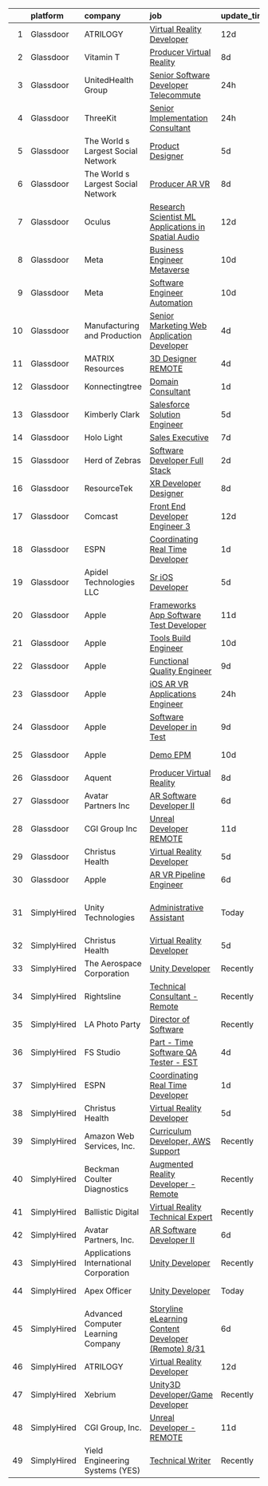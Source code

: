 

|    | platform    | company                                | job                                                                                                                                                                                                                                                                                                                                                                                                                                                                                                                                                                                                                                                                                                                                                                                                                                                                                                                                                                                                                                                                                                                                                                                                                                                                                                                                                                                                                                                                                                                                                                 | update_time   | location                       |
|---:|:------------|:---------------------------------------|:--------------------------------------------------------------------------------------------------------------------------------------------------------------------------------------------------------------------------------------------------------------------------------------------------------------------------------------------------------------------------------------------------------------------------------------------------------------------------------------------------------------------------------------------------------------------------------------------------------------------------------------------------------------------------------------------------------------------------------------------------------------------------------------------------------------------------------------------------------------------------------------------------------------------------------------------------------------------------------------------------------------------------------------------------------------------------------------------------------------------------------------------------------------------------------------------------------------------------------------------------------------------------------------------------------------------------------------------------------------------------------------------------------------------------------------------------------------------------------------------------------------------------------------------------------------------|:--------------|:-------------------------------|
|  1 | Glassdoor   | ATRILOGY                               | [Virtual Reality Developer](https://www.glassdoor.com/partner/jobListing.htm?pos=103&ao=1110586&s=58&guid=0000018316d6b43f911dca56b6a5e34a&src=GD_JOB_AD&t=SR&vt=w&ea=1&cs=1_8beef9d9&cb=1662535513707&jobListingId=1008094627490&cpc=FD1C1DA32C38CFA7&jrtk=3-0-1gcbddd8kkbl9802-1gcbddd94i7n3800-a7119f71d1a27b94--6NYlbfkN0Coaqwr41TC2LgejnR7Utnytr6GYvK_E0y3WIq7ZdLRae9o-QpJIESlqP3qGLJFeU5vsQmF3Ic_fgJDnP4XcHx4g8cWXgz6e5nwaShTzrgFIhL0GmOP9pMWfKSfFitskYydLkgBCbJaHGGi3Z_RboW1wlAyQfJC3J2dhCh4-GMwJD8BMjFUhvm-9a4WNv7nVF0iQe1cEUyqcupYqLvmpjTTo9afn12n-ehqY0_b5i8Jr3TRlVvplZRtG0xnS99OM1kJPQ_QjT3ndXQ3KSgUm24zj5IrT6tLfkq1MipIES27EPymfzpY4HxtBjrJ48lKfPK--Q4Jq41tsTv1jaR0tzIrRXnso7G5xbyXXW2K94jam8zky6IuSCoSyim5Ym409mFTo3Bjt9s65laeuphJTFxFlOuT-zH9xs6kYUMJtGdjN-k1urHqSv_60e5iUgmy-UEfJXBvRzIHwcIBVePLNBvnnV4xyibAi8swjUERmxBB5OgbdKbwd1dxclAbm0QbncNBS9z0-rqpEQ%3D%3D)                                                                                                                                                                                                                                                                                                                                                                                                                                                                                                                                                                                                                                                                                    | 12d           | Remote                         |
|  2 | Glassdoor   | Vitamin T                              | [Producer   Virtual Reality](https://www.glassdoor.com/partner/jobListing.htm?pos=124&ao=1110586&s=58&guid=0000018316d6b43f911dca56b6a5e34a&src=GD_JOB_AD&t=SR&vt=w&cs=1_2acbfbc9&cb=1662535513709&jobListingId=1008101206534&cpc=0C139D4CAD5A6DB2&jrtk=3-0-1gcbddd8kkbl9802-1gcbddd94i7n3800-226bc3a4e640f870--6NYlbfkN0DMrcEu7yrtATojKJA7cEzGQ3FdRGWLh0CZQInL4ECGI6k5tN82kdM0cJmh4vC7GgjiWSHZBRwAxTcEN6KJ61nJKvqQ1Y-3Va_LROxbU4awhpbI8YTQDa5snB2Lu88DanOteUFUUaxMQ3itT08U3gxGD8BK5tkPxsCbvsC-jAz7Y4_zwsTl3zdhQj7L7KUsVff5oDhLW2WkgYKzqIZKckTcDtZRv2ZOLdrG5R7aKtX8uC37Alho3YJoOCICbLUqGULA7KedVdsvKp99DXaM15SdBT5kfVONH1TRBl4OtFYlcxvz8ilAiPM-UdLoXG_wXkAiylLV_7U3MCdtg5emilTB9JZ0AT9X9IaL22_8nl0arWYrXgNub2MpPS2sEYYVhoy3cEDpmAqBKqT71To5b_xbsLuVF1LRX1Cu-ClMO3iL7ClxXCki0btxmUxB4NR5VA21LHib4acX40gr-nxlNFnhgixwarUf-u_s3GRI_ViI-w%3D%3D)                                                                                                                                                                                                                                                                                                                                                                                                                                                                                                                                                                                                                                                                                                                        | 8d            | Los Angeles, CA                |
|  3 | Glassdoor   | UnitedHealth Group                     | [Senior Software Developer   Telecommute](https://www.glassdoor.com/partner/jobListing.htm?pos=115&ao=1110586&s=58&guid=0000018316d6b43f911dca56b6a5e34a&src=GD_JOB_AD&t=SR&vt=w&cs=1_4b263fcc&cb=1662535513708&jobListingId=1008120892876&cpc=D2F1DE17EE1F43B9&jrtk=3-0-1gcbddd8kkbl9802-1gcbddd94i7n3800-403d517678ce470a--6NYlbfkN0C8O9VKdOj_1Zh75e9_CvYhSsWVxS1Pvi5WUWhsf4w7FIc3O6B0uG3ldAQAeoX1goruklQ8JcaozL9CjFsjvZ-ct0uuBZEESLKmjpnfdExyRVPF5-BPn470dVYHiyjnXEICY9mDiikJGPHFL45pjsJiBP0EX91CkxpK1ZT7QU2Eml6vyWq7C60-Cn_yI1XZN2Ts9BTvAqM2kKL6zoeJC7dAtQSmQ_LTn2sipVOIkNiIIoMZ2nDZijwIpC1OB80VsTFsyGKa_PRzrfUNmY5fH8HdgQBNLu4Xu7K7nwnriNebT6uW4fhrJGUHvC9aKGhWXo91jS_RX1BMjj-KVKy0vKuc3wqwWQAkRDIK7vApyJI3VMuyUfmiNc_aAAForhJMhJ2Tl10WoHHHv1NaXc_9sTR5xZ1CtC5BZaryW9YfZCMFdKR0ARw8p1BAYm1LaXX1178%3D)                                                                                                                                                                                                                                                                                                                                                                                                                                                                                                                                                                                                                                                                                                                                                         | 24h           | Plymouth, MN                   |
|  4 | Glassdoor   | ThreeKit                               | [Senior Implementation Consultant](https://www.glassdoor.com/partner/jobListing.htm?pos=105&ao=1110586&s=58&guid=0000018316d6b43f911dca56b6a5e34a&src=GD_JOB_AD&t=SR&vt=w&ea=1&cs=1_f6656f55&cb=1662535513707&jobListingId=1008120575280&cpc=608BEFD8E68346F1&jrtk=3-0-1gcbddd8kkbl9802-1gcbddd94i7n3800-7e87d3729d3b05ab--6NYlbfkN0AaAFd0dHz9XjfB1tHXlsdYhewDbwkv9elPMNRfbAmeD6fs5YV84AbtAppN6fiJBnmaGo6Etha_fLkWdAnre9H5_eu_GALSKuLH-6cKQw5ot-KWJJ_A664IoMOnRc3u5YTRWICygFZqXr5KiiUhsWke02gl1qmSUvBrFmqS45zFYAzVeDXnbc7fvsDW6OB0nMdAg0efkXkO4Sm36GONEk5ify1MEohEXVhUYFyefzG02fOx1SNum9Lp4m63E2zDtX2X59eCNQuNo76oz1RZrWIkpna6xBeVtxLdCJQxL2qRU8SYcrTqa5zyE2dfYt0qBuR_yzkh1nFnkRCcTdYKNepe4d5rTr_gzVxAFpBnXWjkUWiDPeAmcdl2ZdG4RrxZn5kYtmtuuR05v6fpZUbnopdsBe0E50EK4uVCHUD7vnxHgMm7CXxoaklJ6EhVY0U0wo896rERpLLepT4OsjDBLQVn0ZDp_R-D5YmG_mIXCM5WfEDejoEZjK1bf8KTtlmNl6YkUFMLPTiO2Q%3D%3D)                                                                                                                                                                                                                                                                                                                                                                                                                                                                                                                                                                                                                                                                             | 24h           | Remote                         |
|  5 | Glassdoor   | The World s Largest Social Network     | [Product Designer](https://www.glassdoor.com/partner/jobListing.htm?pos=123&ao=1110586&s=58&guid=0000018316d6b43f911dca56b6a5e34a&src=GD_JOB_AD&t=SR&vt=w&ea=1&cs=1_0b7fe383&cb=1662535513709&jobListingId=1008112599838&cpc=6FC5BA77C9A4CD78&jrtk=3-0-1gcbddd8kkbl9802-1gcbddd94i7n3800-866f765fdc376961--6NYlbfkN0DSgjPPcnEdvoK3uuxfISLALE6pB1FR7YSHOr_tSg5_QGIhoz_2VqUepdcKLBLI_zTbR1UYnUQgET1EVD4VcnATZh7iiw79tlatpcYA933esau7SsscafFcM4q5IosZijuqB5EFSIq8M9BZqMW2zDxe7r81TAEx_LqGB60ececm9CHJpbgPhxs3JMmA_lgc0D0OBHgQCyNIOvonCW6nuFmNOlCckwZvmPycbd97LEsHhwCJWPXBCRIHXI4MVYfPF7RF8SyAdnmJzkfZMwEs6vUN_11m746kSLMRFE1QfL_5Labo15jKQzqkhCYrKdN4VygYn5oGvmIYaLVYvvlV_mn2WjgjHI2Qxuysc5p8P0o715Aw18Ibumrf1RFUHbkLCdtdU460zWESJUbSDK0-mb211ctkD-TOkN4wGoLnHcWeSNYVcnn7v_wSQX7WKulaJr8XFDP-QGJBFJX_9DCIlpBL7zLfQDRufZG-mEEmsGO9O6GKyfrbEq6gQVSeXPdHAP-qRUkzdENVrR-Tl7BMiU95ACsQWzJDABzUbkQVjn7h5hErgBvcRV-08cbXF9Z3bsfNSJxeCD6lKef1YxjSunMV)                                                                                                                                                                                                                                                                                                                                                                                                                                                                                                                                                                                                                         | 5d            | New York, NY                   |
|  6 | Glassdoor   | The World s Largest Social Network     | [Producer  AR VR ](https://www.glassdoor.com/partner/jobListing.htm?pos=129&ao=1110586&s=58&guid=0000018316d6b43f911dca56b6a5e34a&src=GD_JOB_AD&t=SR&vt=w&ea=1&cs=1_b54915f7&cb=1662535513710&jobListingId=1008101226191&cpc=451933188B21919D&jrtk=3-0-1gcbddd8kkbl9802-1gcbddd94i7n3800-2061b352e049fa60--6NYlbfkN0DSgjPPcnEdvoK3uuxfISLALE6pB1FR7YSHOr_tSg5_QGIhoz_2VqUepdcKLBLI_zS438nBqHt2IVlpEGGOTdbviDWq0ufibl61Hho54JQYd7Ytz99vimrykqntre1xRz6gpptpf5SAyb96IJF6Vdj5Xu24FrqZ7OqaQZ0ru_AEqjywUIQ-pVHZogHzZe5xnuj1b3NhKuNhIRE_VwQv5HnoQWFxnXKn6CL1nK1BSnZ3lRwMK4lGqfad48HC9BascQYulainyDRgN4jzd4qUbT-9MlMiUMPkMRkH-tu8PmjOZ_m-lI6lxK522feYnxeA6IFgQZtR-GJx2ENKPMneZ7D9lgAIkqrp2tt7v3lLqudfhb4OIscN3ar8Et5utcszzk_ETS8NRnDEp_sqiplgAEpMhlSxHm1R1WxytazrTvnD5xPVe8tdDf8Pip8ty_PNH-AzpuzENbnB0gNF5BXwsiGCyorUaBHtsx14u-aptIge58KRwuj8YQ4_mWiTlyk0VE75_KerVU3XIEz9DxNzXchpWws8dBVaG_neqwz_yluW1s0JfQFQBJQdCelIjV-Fpe9SEjdn_ZBwG8yVtzlnVibC)                                                                                                                                                                                                                                                                                                                                                                                                                                                                                                                                                                                                                         | 8d            | Houston, TX                    |
|  7 | Glassdoor   | Oculus                                 | [Research Scientist   ML Applications in Spatial Audio](https://www.glassdoor.com/partner/jobListing.htm?pos=107&ao=1110586&s=58&guid=0000018316d6b43f911dca56b6a5e34a&src=GD_JOB_AD&t=SR&vt=w&cs=1_daab16d3&cb=1662535513707&jobListingId=1008095385390&cpc=FD1C1DA32C38CFA7&jrtk=3-0-1gcbddd8kkbl9802-1gcbddd94i7n3800-807bd17f98ec013a--6NYlbfkN0DYl4UJW4r1Vl7FEn6T9F-rD9lpC-0oMJVSiWjK_MGUd8e8cHXcpv6KPyjLHZEfqkUAZZDs191ixLsl8mxvp9ReaPPtnLgOaj3t24l2tsI5by1-2F4EheKjmV-YK0u5LIWz-wgTVv7mQ1sFWX-wURjws0CvHvt48sLw7AwNPiaKcPxhn3vv8ORmjJInwhfd9XUnQXJ4tV_I9JeyRG0qnYjFu1mdpHdwDgQRssqABY8WncCzJV33hXSj647lL7QXngCiCf2W1PURLchLep72dAbAc1moAx0kEuG1EIET5Ut_HM7bxly3akIe508ZMBXM_5IZJN9WRzb8m6Z7NR9rT6kmh6QVbojlkgMBlUD4Aj4R_Itygnn_M0z3mkFtW973yUPBB-qETt9TFRtfO22iZqscMBWBNEqUWLhWlWfddZY5mo4zSL7cK1o7egRcsC0Ynb7oIZTNmuOf_AJ3T_eZwkbODr_fpq7Iqsfueel0S69KlPTyy8gmSXHZLTL3UnoPZN2upNtZffF_xUj959gAwtF3Qlv0s0JkEi_2xy77tvPTW8rqQMzvUNUVaidluO45sasEu3K-zkA_mczaiIFLUQQAhzohC6jO8YbwNzSKhFvPNsk1nvpuupy-oUYziBBkd5aHnrIvrIoIB24tolEQZLMX9MDIQzrooOSKy_bHUb8oyo7ydGLrXwe9q8tArlbZUyAHQ4kReMZalXxb3G2h2k74Aeniztycd26B3QRpfqq8vhw3OAlYMwaQtkSgGidMXjfFHyC_SDn_EALxIqKKA1-diQS1uVjMFQTOqZwODaLIqFKHXI0VLh2C7eeKfFfDfNIs1QC17omGu1bCzM4jKEtUkwfMQ4YWafn6lIL1JgBcAOUrYEsr-k3TK17Kenqn58cnjx8YpoTtxiueq7wFnte1F_nhS2atXJ0h1Kp73tO3HcHzHpLPUu1fXeAlj_69BOXJQaKrmBDxHMB_rHhJfQz07YZc9SUzx-2D85Z8iKc1nw8HBgzxnrRmXZ5MNpVK-BuiEU6szcbujurW7lGOXLaTFLI2JMTgr12mFCG50xk-z4xZbepyzqEfQzbedojCj9w%3D)                                                                           | 12d           | Remote                         |
|  8 | Glassdoor   | Meta                                   | [Business Engineer  Metaverse](https://www.glassdoor.com/partner/jobListing.htm?pos=116&ao=1110586&s=58&guid=0000018316d6b43f911dca56b6a5e34a&src=GD_JOB_AD&t=SR&vt=w&cs=1_219e8d88&cb=1662535513708&jobListingId=1008098380571&cpc=3DB599BF2F4828F0&jrtk=3-0-1gcbddd8kkbl9802-1gcbddd94i7n3800-0635de18d9c448ed--6NYlbfkN0DYl4UJW4r1Vl7FEn6T9F-rD9lpC-0oMJVSiWjK_MGUd8e8cHXcpv6KPyjLHZEfqkWOcX9hFWx8hEbaOc3XyexjlONGPjfZooHHHEJn-ISzO_aYXRPEXlnHk39JZs6Jlc848BCxRAojlqTPYhYWkh510Q2AoLfSyfJ1HxWZh9U7QyHgnDAHWRfGG2E3mWuuCqO_eS1HmEaL9ayJc_QcMhF9b-vF8GWsZbg_KcpMZMp5emRokiNh9U3X8N1dEitre87JQxXXg2AWcWXdLhVpW2LRrVgR6Klc1sptNqSUGPX1-93T-27eZf4fOHWcRV4PV5pWaoHfaCuQfREHYcvdbNoDGxhyIdY4I90GO6nfVovyrBx8XlIcPue5lIC5F6Gqzpylbn8wyZ9ZZsZWejezdGYCzb8RLx9X8ZQxoWaL8EKXDsl3EfwwqFBU6uH9VozOQrJg_cumtTxHZAtBqZaYlenblvpPgq6fqWFSc-iPEbOppf0iwyWowyYPaKGgl4FSx_4QLCfjKRoY3NpllK2f6VpgTNQ6UPJXZMYu8rcOntTyBFDuQevgq3tb24Zg_Iwy9qW80kN-BNNnsqz9a8LGlYjFBTb2sLBvIaHN5FKh_mFIrAOIIvhUq92EzCkgpYNfzj1mlGcNhjmiQb0V5lC2lQYJKuTUDUwS-rbvravK0qYgved2p-E_vEkRjhFxHUGGicmIFRdzSL3pX74lYt6xNuvJ-VcpNGcnOzH5vEHKkZIo0UVBDFnGL3n_qPBeknT8-v1UX0RXZ53PNq1FZ0YVLQtBPLfIOJc79VrZBj2g7s4wWpSh6xo6hJnv74_x_OsFBvE-69yuaef_yJMerrg7viJBOGS5QYB_qJFwuM-iJZT0Q_rMmuKCiHVMIm3jMq6wguPJRydqb0Ml7zVOOLfva2_ym2G_mLCoPxXWhI7s0UlekfcxaH4_0I41pbO5cremJFm6riLjxBRR_OB5sz_kRRCVYFQ37Q_HSzGh_DFntVahp71FeyPRenHbDXpPj_9dc939K_4eoTFUGmUbZkSxPF3TBJDwIlxLsd6zIFs3Rg2Zm80H3R1GrRRPstj_2tCr1TY%3D)                                                                                                    | 10d           | Austin, TX                     |
|  9 | Glassdoor   | Meta                                   | [Software Engineer   Automation](https://www.glassdoor.com/partner/jobListing.htm?pos=120&ao=1110586&s=58&guid=0000018316d6b43f911dca56b6a5e34a&src=GD_JOB_AD&t=SR&vt=w&cs=1_67eaa9e2&cb=1662535513709&jobListingId=1008098380970&cpc=FD1C1DA32C38CFA7&jrtk=3-0-1gcbddd8kkbl9802-1gcbddd94i7n3800-acba0f03febc72ba--6NYlbfkN0DYl4UJW4r1Vl7FEn6T9F-rD9lpC-0oMJVSiWjK_MGUd8e8cHXcpv6KPyjLHZEfqkWOcX9hFWx8hD7DmPU_Lsv0xnf6bGo9V3-HOFNRsWkOWPYG1va7czYZICfPtVDtsT_sshcX7XjDJfnQL7ZzdXwilM2IxoeUhW3iAyZ-mdGtYuNQK5igYvvDZu8brgOBbHH6ctPMFn958Gz1_TADwTp-QO5Nlo8uBrA1VM1flFSN4kWXxuTIE2X3DwiEuZRnYLSyC06WCNSR0AvsQ8nhZTJhgSWETjbNkG7NKN1mWH9CWYvVPhHVMROtFAVmfPT5TQ906GbRXrTb37Vj4qv2gvpy_koBJ_3RWypYkKzE7sk7vZE1-tNzRq_HbMrbz1LzFwY3DrMk8cwJ3mAzB7DrgfTZe6Jgl2kCfsU60By5_1EQnpVhsGMJkT9Zas5FbIo8LcRwn3iJ4kBcD5EEe8ADTw0mLeqKOeh0KHy0wNKSh3tqRq3y6ursauqEKRpn_DE1kAdxVlw-4wX4mKcpeOtVb79xw5CF8Uu6Nfs70boIU6w9DWJfXOpcawHkkSX7eNvWXeJoZMhw6iVI2ik_SfIjOe_db5qWdhy8ccYXaiGWimGv0hy8d41R9ZkvX5IjM0ZzwzQ_zv9-kmLRmD09bYn4_LGlMPvyJk-7s_0_BkqCH-G-wexmU4qhWNexJyC85nvjwdIextTwF3pU-n35aUnjxZpwnRuJcYe8D5J0TCxgXq-lSg2b2cB-m8syVyEMaMs2twYAd5XoIxkhnPiizNdgMTzFB1X-47WfTcFSYaKWLy8J0X3t_Z1tMmJK9wA7N2ZeD_aiXl59iqHi-Z7s4ZaBHGadq9HsnTAlyhuRHG205KQrschNMmkTVdbNpzircLtRhpbSPaGs3M3t9ExY2cISzy-X8_4M4e-ruf_i2mFtPWLSIRst5z2avVPlO0mdieDJYvXcR3Cewk-L9D7REyB97zrosM-N6C2hx3t4mI6BtAll_SlLSs29MSVbNBKZvMb1qcmLpJr4CqgO6vrALDeygwxdFviuF-6ilF4%3D)                                                                                                                                  | 10d           | Los Angeles, CA                |
| 10 | Glassdoor   | Manufacturing and Production           | [Senior Marketing Web Application Developer](https://www.glassdoor.com/partner/jobListing.htm?pos=111&ao=1110586&s=58&guid=0000018316d6b43f911dca56b6a5e34a&src=GD_JOB_AD&t=SR&vt=w&ea=1&cs=1_e72f1671&cb=1662535513708&jobListingId=1008114121205&cpc=2187E14FC6F1B769&jrtk=3-0-1gcbddd8kkbl9802-1gcbddd94i7n3800-2c45b50f94eb907b--6NYlbfkN0C_4KFwGUINBEH9rnHib4m2ff3vPZ59xxTCDWO3f9-ir6-6B6T1oJoDhQrkLbT1xWA8xalybe9blUQ3L31Ks4qZ9ufpm0E5HGED2R2aeswjBtmFniNot0OXpA4v7qdzytMKHvFv3XC9UhpR4-MXC13ma01NNv1RTzo_UrKNhixkPJPCv_K8w13RKYWv9kysvQSUyCEQKGEgzIR4kITLS9QRkaYZk35QbgWq22jw3SHnptk2h2oM5hRixRyRkVlWvpRLcexh1kpyNcI_eghDIVuOhCy_bjn8ZS-M5v_Q9_SErsCFsrbbn021LD0oh1EFFe6GftW20mo5yjgNq8tcauY5dYTHF2UHzo0aT_Bz2NXSpN3RXt4BUdSPmziD6beSmwwbdGLgFycRUEg9OBRHLkTkcwv2iVl5ttgKTa40LcSEfrHukwJdHx0sgjHrxLgZCd1hBkmpbMyNkA_sRMKgtaDg_I38Vmnb3uQUdPJMst3Ibg8BMqwpi0tOUWL2vzcTF6AyU5kXP2f24Q%3D%3D)                                                                                                                                                                                                                                                                                                                                                                                                                                                                                                                                                                                                                                                                   | 4d            | Birmingham, AL                 |
| 11 | Glassdoor   | MATRIX Resources                       | [3D Designer   REMOTE](https://www.glassdoor.com/partner/jobListing.htm?pos=122&ao=1110586&s=58&guid=0000018316d6b43f911dca56b6a5e34a&src=GD_JOB_AD&t=SR&vt=w&ea=1&cs=1_6f9ea156&cb=1662535513709&jobListingId=1008114156820&cpc=2CAED5C921A5F994&jrtk=3-0-1gcbddd8kkbl9802-1gcbddd94i7n3800-2c0053098b37e20a--6NYlbfkN0De5ppvndiyxA0pMSLQzOe_j9Mra0KF_8EhxTxOKXtZIfhM20E97mGJJkld1Jz77JEq1fQtsCFRdNFQWRLdAciFTVI7ZiclqYIGanYXlNuvyZcjcqfnGKTs95sQY8dkYsocJNeNYlZrZE23g5KMbPnHX-Ow_UcY1LwLtkqu2jWjyI6baNMiSJMpTaqNeAI1wPYw1lX-9uZEti_-HI5DcHyna0M58NX-JGN1kI3NfCSAvQB0XzpeZe2MlTN8TLKfoy4qSwidwd3r9srZG0jaI3yZuuOs42QFJAhT-CJc3UCuh8M9OcnzZD7Ji2FYDWOrC6KNA_U-dQ0W45QzrcMp7PEfZ1I-HYZAi6Z8U76C-yadHeVsHGaQFZwhpYGXmw6U73TSFZL2tfr8heQn61dqOlbzaxHIiYNCUDxSd79ZVnJZPg-LaBNo-BSaMHhg1RvUetGTIJ-w3I_vVO-bPGqWkdkOn2gXoCJlVC0CvXoXRi2hjN4Kf494KXeVxL3mmYXRo0ZmUx5BUWwuWUWdLzvGlEYeLRLVd1fwPcD4vcCY0kumaA%3D%3D)                                                                                                                                                                                                                                                                                                                                                                                                                                                                                                                                                                                                                                                         | 4d            | Dallas, TX                     |
| 12 | Glassdoor   | Konnectingtree                         | [Domain Consultant](https://www.glassdoor.com/partner/jobListing.htm?pos=130&ao=1136043&s=58&guid=0000018316d6b43f911dca56b6a5e34a&src=GD_JOB_AD&t=SR&vt=w&ea=1&cs=1_9bf1f40a&cb=1662535513709&jobListingId=1008118609334&jrtk=3-0-1gcbddd8kkbl9802-1gcbddd94i7n3800-ad88c5ca4c0523bd-)                                                                                                                                                                                                                                                                                                                                                                                                                                                                                                                                                                                                                                                                                                                                                                                                                                                                                                                                                                                                                                                                                                                                                                                                                                                                             | 1d            | Remote                         |
| 13 | Glassdoor   | Kimberly Clark                         | [Salesforce Solution Engineer](https://www.glassdoor.com/partner/jobListing.htm?pos=126&ao=1110586&s=58&guid=0000018316d6b43f911dca56b6a5e34a&src=GD_JOB_AD&t=SR&vt=w&cs=1_b7da0b7f&cb=1662535513709&jobListingId=1008112466280&cpc=F41FEAB56D215062&jrtk=3-0-1gcbddd8kkbl9802-1gcbddd94i7n3800-8424f9ac8ed8c42f--6NYlbfkN0Dig86G4ktrN90rJm4FEtHzKKttloEdrrFpX9HG6zKuQMw8TKMslLlcjrUNjEIzfmosDj9SL0z2kE9GPpKiGIbkzRGUMlQfudRZUcdM71LqWodIaMuehe3pJrZEJNK7Lm8rEI4-i_JrdXAbdsgOD6n_J7GgBpzlJIqyy6-W6PCPMstvhwluj-NC-wt1BcBv4j2Z0_YsDynkmE4zBFe0nALCegvEkQG7fQWehbR6gv_DzDwobblTJicNGsYgoMLCjB2W7fqLHBiCzft4sLlVStZaWRRSvRCY-UTMYq5Tx2cjqC1VjaJb58zhlk1qcASdEJGPDYQvmed1rTRvP6mziDem7aeIVqrU0mZksI3Xc2ucf8DuEKCiy9VVnEfaDVaOE9IyoUwrV4lVJ6gwJXoV6aqlsTAGfOK4Mzt-OArK4O2Pt-xMD8gB4ppGJEF2O9roujvMe3eKEfqmlOVEIkoOfBrx4epanGE5k7vfW44lmzQSJEfM0cZHwJguBHCJ0g4TW3OceuGRDTYFXCpDAj7DP1ktLXfikogR8e88OfavQ32ibz4MFuZ9vhBSJLLCoEKnWnfeDspq1-ZRopS4ITm4F-7orPDH_WiEDj_uk8Y5xLFrfwCkL_Yj3-GcFR3tJXJL4RDtBzCgKqcYVbxy9CQwUIOX4qOe3E0fyZ1jFChhgMS2MsMkgHHyDQES4q0PokVFVKZSISfnqcAOlLKRloychE1GSieqQVfhTAS_hsms6SWSpiq2o0BX3VsARfw-JnrnNRl6le3qSHOV3aVVbp84PV58J9LUqllm4vYK_I7uFrnYAq3i-53vjxMLegW1WNh-tj52pPbCkz96600VAZKerdAxynEAEc7pn9Hmn91jMEGDe6I_MKT-oMTF5CdE7B7f5SXcghEqjurq_R1VUKXXzP08QMN14uAIjiOtNyXcB-hrjvC8b6A4gxxc-dVfSxUQsG8LEGIiBPNEpMbn0CzWY1r5zztA-uiGfDFROGZr16YQ7XFbzQ4eeQGSUeLintP2FhTOy87WfbmOhYPf2FMTORoQSa5T3gaRu3iZMC7nZOv-Z3QaQQ_7IlzWS4jmXJKr2L3k_RZJMAoMesjhmUo4yoWyPf6MQr5Yo_J3E-d3zop29wlndEZePTc9)                                                  | 5d            | Atlanta, GA                    |
| 14 | Glassdoor   | Holo Light                             | [Sales Executive](https://www.glassdoor.com/partner/jobListing.htm?pos=112&ao=1110586&s=58&guid=0000018316d6b43f911dca56b6a5e34a&src=GD_JOB_AD&t=SR&vt=w&cs=1_63df6758&cb=1662535513708&jobListingId=1008104700100&cpc=FD0C804CFA90C8E1&jrtk=3-0-1gcbddd8kkbl9802-1gcbddd94i7n3800-b6acfad95132c69c--6NYlbfkN0CAgqrcDNs-vVGp8JIV_q0bc2Yod5XjJle7wU68BQvsWLR1zxyTKsq7EwMfiXA59eB7ezMFgxMBpPGWa2vuvKsjR1N5u_t8DBv1NQ50pboNWemnyvvsUwFIh2KR0wK1VCoGkB-PpiusLA08xUUQ8BBtlJNLFfMtfEaDZVn2dvA6skxBiRb_eHyeCXOBeoIZ-hw5jczNrGYN7lO90Iz3PdwY1PDpvxeKgdae0kaI36H4qn1vCHWb7syNxrf_6ahaTc33s0qAYU3LGPXSyQUoIsgNYA-jkoHsso7LGugFG6pv9lZWCIdluSSh_WQG4wxc9YqdBgbo1OLx957j9loxmmKkN5hEAMUQ_VuAB2k0YwOkrICa-zgZKDj-MSvCCe2hYSPLZ_yw_MSSkHirEhYEG971Fydqb-rakDArv9y0wKhyCYLxjC8LU7yNewpbaDnHVvXQQ5ksiWOI-JDlAoTqXfi-JgH1CFsnBwdgYUuUU_1yX-8yJq5iVDpTdMtZE2VCZ-nRjuz5M3sa9JeRg46AwaukmtHZP2QXhGOnnKG2Sb9oJ-CUMoiio7YaTrLk1s76jfLe1rDQkF9pEfEEBsEJkbIfEIWKH-9DCXjC3Yp68dq80f9cyLZKn-AYnfk2JHVbvht_TQjvgsVp57-zTSyDUMw3I1AeDmG4Ef54DU74vhEqBVbfQplMKeUy233tcSSC592lccjdXY9jmcuVP0T6O_jxJ567YVy6nOtA08MfA2UvvnsDhmQWDeadvWC_9OWGgbGaACQvJ1W8UUagtCDUrcH1i4f6J55icQC9yoJvbM0RI56C0W8mt5E96sg-Q-YDxWU%3D)                                                                                                                                                                                                                                                                                                                                                                                 | 7d            | Durham, NC                     |
| 15 | Glassdoor   | Herd of Zebras                         | [Software Developer  Full Stack ](https://www.glassdoor.com/partner/jobListing.htm?pos=109&ao=1110586&s=58&guid=0000018316d6b43f911dca56b6a5e34a&src=GD_JOB_AD&t=SR&vt=w&ea=1&cs=1_f55e14fc&cb=1662535513708&jobListingId=1008116376098&cpc=0C139D4CAD5A6DB2&jrtk=3-0-1gcbddd8kkbl9802-1gcbddd94i7n3800-d7e2d8c42b4021ac--6NYlbfkN0CmwaizqZ8yDZaLQxPxFF23Zf6v6CIVcOjAgPD1Yh8kKdsnWqlKbzdoKXIosuHx3t3g2-XAVncJIBMNphkXECXYJQv8PGDCZRN1fMquGVF2m0VWITjOc7_pKTwGiXkLO0tUUQDOjhwiv-imAgxklIJa3X_ep9wC_fzfZdX5IT-_PlRhSJr27sTfGO-9uEm7pD4yqiR2ufASQZ77Cpdj_jFbV5hnxkZ7x8OJQFg8XdkRQ7E89Pl9Z30D2197ctHClhp5Y3uxgMZ-xzd24fXCLp2a-5-8dEp9tT_cMPWcXQ9HwQ8_CKwYBZ5wt8zY8V-7RDAXgMtRGjI57IDYsG5JDuCO3TPZ_WY_kYZ6hsSoeiwfM0eY-xvml3AydRPOdWrEe0SvhRu7Td761fhbl2PSmhuwMTlSPKUgiIl_MJv4k3RVNzBv3BFNdJEIForxTwh_Cj5k56acA9pIl8ng4xlSNJ3udJ1YcnfsGahB74IGs5a2TwPcwDazdk9skAYy1Ze9mQYuTM9Jnx1KCQ%3D%3D)                                                                                                                                                                                                                                                                                                                                                                                                                                                                                                                                                                                                                                                                              | 2d            | Highlands Ranch, CO            |
| 16 | Glassdoor   | ResourceTek                            | [XR Developer   Designer](https://www.glassdoor.com/partner/jobListing.htm?pos=110&ao=1110586&s=58&guid=0000018316d6b43f911dca56b6a5e34a&src=GD_JOB_AD&t=SR&vt=w&ea=1&cs=1_90e0eec9&cb=1662535513708&jobListingId=1008101557406&cpc=1D891ED3EFC3904E&jrtk=3-0-1gcbddd8kkbl9802-1gcbddd94i7n3800-072caf7674237d89--6NYlbfkN0DAUWiHVvTL3qSwCPlAGxP_Kyyv6-P4DkM9fZj4wgGgrfYHW_oRckNsoyvUy_uCFBTnj-gxWQMbwZyu9ARnspb5lSdvE56UGWTSNsLhRmHfuYTWj-9hxqZCyITxGQWhSGXFDv_cYkBELCHqlIM5lFGaplZPk184FOE_L81nEOXljzOhTZj5iiaA5i3BVbxg1czBhsNTP6nCa0zbBs3HfceuYZqvUz0QIaZg5ol4wo7JLFEEg4gOoQblOfoZi8rN0EaJM3lL0q3_KATWiqhskrl8uex37Z1c5FhLNSS50nPl4dSonPGZF_IOzC6mIBp3DLGdVjVdXm-zxYK1pj5Nt74LcJGyhWwGTfjBvWiLll5uLdkbAE2y8WduYMpygD0iM9V-rdGT3iNXfSQXil1HkdhZy-r4fJxvJs_66STJngJeIipyReyIYww3oeNJPgrr63YOkLH4zVgB2SkvWJC3GgAyLSlpj6HAP8mJRtdSMi8QDmuqjSm5_1Hw6mwWh6dKwsIBiObongJkvQ%3D%3D)                                                                                                                                                                                                                                                                                                                                                                                                                                                                                                                                                                                                                                                                                      | 8d            | Nashville, TN                  |
| 17 | Glassdoor   | Comcast                                | [Front End Developer  Engineer 3](https://www.glassdoor.com/partner/jobListing.htm?pos=108&ao=1110586&s=58&guid=0000018316d6b43f911dca56b6a5e34a&src=GD_JOB_AD&t=SR&vt=w&cs=1_58da5e49&cb=1662535513707&jobListingId=1008094875231&cpc=FD56AAAF1899B499&jrtk=3-0-1gcbddd8kkbl9802-1gcbddd94i7n3800-7fb9aab76ab84bd0--6NYlbfkN0Cj-KmZPsf9w80C8b1WzNVrlanjD2SXJjxuCbUWHsXPZlTAgGmdtIUzoKTi6fK6WvauBqT6E1ZKiX8CixaPWBQYcECWm7ZeMnV5jm3UzlUvkfXFJcvecFF8H9PJ2gN6QpicfhfAjAZUsU72O1sgiuZYwCTKqE3Hl-Q8HYOg1aUOsHhRhvQhDywQN3m27SuvRgDnQJ3rD3TR92xnY9fUBhz2BeTAdvigYurx9JF_vftgaUnQ3yC_xHcidviYvDsvLT6Ba73TWHh2XwdIpzSmcGRKFocK5hadzexqahE_Q3dGtJ_KacBlMZJG0-TcjxXT7mM9cHyPERrPQxEszm6NIRz_QamlQX44KhS0ThGcI8a9AxNuholFzDH1U_4L1kiaSzzUzgBCTNyPJU76hcOCTnMqsqNiuVV1b4pNOpn-I6qSN5u-G6i3L7curK3z59ZSMCUbdw275o_9MHwAqkSTU3BxZ5RQwe4UlhrhsdCq3Aw-eznctgYEDNH72jzk8JfqvHpEYQQYQCOxUpKPEDtqUvAw58a1TPU5MeKYoJPnjLlUrClatINCUUleI4YW1_7VJSHb34plnQmn4qf68wtyr03A50uTv2qth7fWSGkozuE_kJMzgPLqHzUW0SyX8iJOFWkx-tQtDNp7q5pefPqR7hRQ7icr6XofU9m4x-Th5jZ09JuWur1-2LumvmzWq9iJHPEs76ysuM2yHMzEYr1-pUm9bgWTsaAHrfni6ZCv7V3p3CI2S0-qYlw71-156bXqEpwZMbEDs1yNESbXgbcmBKdAB_UG8Tc0zSOZMhgAvFeFTRsrKplmp3tTN1THjxKMmtoekjB0UiWqNG83cN1Q5b09G4WxlJqLgud3hNba4hRd_PlR0URlRPjFCZXqDzjvCVxA7sfYPhPLjnLwdIgtXuVa2gn62GN91aKY6CvhdY29BBR_JlpBSzf2xlBSDUjG2Ima9pBCGzDjhAY0JadC-Dvqq8ADVleVxXpzMdSTCFRTTQIKNlaCBoT9kEHYPM82uHVGQUpB7UkNw2v432CBUFUqMp7o0UTX6Ol-J-cOyuMWwtXxBe9vw0x2cBFObef--DuBwTY0NYDGDOftJTig74F6swsgp73MDYOGGDfYSULGJDC4j4C52xhhK9VxlrA90RKc9I8xM_3H2AXMb-tJhdspfCuLzH5cvK4%3D) | 12d           | Philadelphia, PA               |
| 18 | Glassdoor   | ESPN                                   | [Coordinating Real Time Developer](https://www.glassdoor.com/partner/jobListing.htm?pos=101&ao=1110586&s=58&guid=0000018316d6b43f911dca56b6a5e34a&src=GD_JOB_AD&t=SR&vt=w&cs=1_8da5f1f7&cb=1662535513706&jobListingId=1008119105512&cpc=BA005B1D96992017&jrtk=3-0-1gcbddd8kkbl9802-1gcbddd94i7n3800-efa0a063dd23740b--6NYlbfkN0DAFTyt7pbDCC2JPO79CSdi1dIb81yjczP5qsKcZIxgiYm3-7g-689Ur9xqU8QiYHWmHXX9Z_934U4Z6y1ga7m4sHxUSJ-gOwP0-v-HGsY6JGfNF_AFJ5ScKZyR6aKuTCeRSr5SHkwr5_GHccggt3pHe5dtU-BROoHmCqCs7wi1wzdSmQWanB2-82_LFzXcJcddb59Ic7dkUnANDr9akAtPG30GpP_nra9VVfzWW58-vnVEsW0t7odxzN1YN7YGOqEgX-dj4vmLxlZFw6rouqA0wbO6D_loYY1-tsp6zPEUaAcv5zhl-RGoyQgB0aCtSrq_otY8rpPQF_d8hvnRR4bReboZrNM3yidNnYA6Zoq6qoTy_99MbpYOgEXXD_L2YhGJI1AoNiq3-Gv1wSLlzFbHQjRte68F3KK5RWbGGyjVM69bhb5DbVih4146cwhbl7U%3D)                                                                                                                                                                                                                                                                                                                                                                                                                                                                                                                                                                                                                                                                                                                                                                | 1d            | Bristol, CT                    |
| 19 | Glassdoor   | Apidel Technologies LLC                | [Sr  iOS Developer](https://www.glassdoor.com/partner/jobListing.htm?pos=128&ao=1110586&s=58&guid=0000018316d6b43f911dca56b6a5e34a&src=GD_JOB_AD&t=SR&vt=w&ea=1&cs=1_52624214&cb=1662535513709&jobListingId=1008111153954&cpc=47CFDC01B3F81FAC&jrtk=3-0-1gcbddd8kkbl9802-1gcbddd94i7n3800-5adde3fe28422df8--6NYlbfkN0C-xuqgdbktDILJoi_o42Ntwte-sxNwJl4lq25EOjgqY1VgCmQAJBSmm_5alIQ5Xlv6vRIrM6jeMdCJgiLvlgXl--tmNwq1Svzi_jF5gBXC6qjOMKILdVYsq4Arn-A7LHw5T4eqbqdfg-pcC8w9e-Qy5YSyLOJh__g3dTCXAekLpTfu1RrXpJ79g8xjRFacfW2-4O7_F0IcglmGh_OJ84AX0KGFf9Q9gSqSsaPh8WrjX4pmMlOXcyRKuyQt0ErSyIS1Fca7ohdf5OunM9yUjL2trhYVs6YIuhLyQ9VBLH7MCxHZ1G0weysogoXvozW2g2Xlz8xYwDfpkcV9iHQcc_PjDuwWJgQ0zKBr6GuQNKlfz2oEYTdwuxf1q4jrqXms6IAEQg-y3EYnovDi_nUThD9NtLXepEdP1seWK-EpNFnYIM1oh36PgZUoDOMbgpfdldJECYnSBuh0j2RnEh5IlkQz38tx81Fv_vs8feQhc8AqDj-oaD5QjeqDmyoVZIpfzfwTZgzFgTMOYwDsiwmNOUwq)                                                                                                                                                                                                                                                                                                                                                                                                                                                                                                                                                                                                                                                                                        | 5d            | Remote                         |
| 20 | Glassdoor   | Apple                                  | [Frameworks App Software Test Developer](https://www.glassdoor.com/partner/jobListing.htm?pos=118&ao=1110586&s=58&guid=0000018316d6b43f911dca56b6a5e34a&src=GD_JOB_AD&t=SR&vt=w&cs=1_62e88dd2&cb=1662535513709&jobListingId=1008095785326&cpc=F41FEAB56D215062&jrtk=3-0-1gcbddd8kkbl9802-1gcbddd94i7n3800-61a98bbb74b86e78--6NYlbfkN0BvKrLyj5gPmtZO9T8euul8TCxuuKNOtzRJOomxnwSEodTz2Bc-sPZlt2Zgji_QUXHcvWm4KQZi85GwAMOJKyXtzT3s-mtxT12fpld-kbZgiEsiGP2Fs0aXN7bSQhcMEgh2-F11FXK_C23KIjquRuHP97HqK4-5NjqSm7pKO4uIz1VddL3FyV5_VN8B6X1XBWjKCgRFokcSQGVqKQxaixvMH8Ckw_P0dNd2pHokkES1Otl4YNY8563pTkYI5-ZzEqb2LqVOuA8fruC3LpT7cmUopvCzuJJ8B2Ng3ciLnGafiZ1HcfWUavNoVpnZsORhR2yAWY93mcLBUzXwKcoZ79Wo_C4T93qMqJa6hws8c2y-JrVTlyV5JdUie31qV373VX7GumH0cYI2-M5jDNXPck6OHOiAECR0fFN3fpWb8qyDYBC5uD2qZ632-8x3_TW6UbHqQsi6FUOWIQN0dQPudkspK6-QdOAnTrwtXjqnmaRoqtFh4m6W7N0dMExHhDgG0WQzUHgeOK-s6uGb-wP9_4fkCa6o_ogkOvk38ot9dd_RfEAotdb4UEIer6rUca7P0UEueNr9fVdUp3cOQOQLbzGFEno1mwRY5v4mljl3_aSdtaiZyfiFbbyCO9eN3tBSuLnnZpBjIzqyaKNjoNbGzKNLkVlUyr5ZzmKo3PmwSPT1Dm-7O-YIB9v3an3WrNMQeZFAbbME0UFtVx9-InOmBp8DMVEr5Yq7udtCPSozn9e4V7IqIY4QrrQonj-U1FBSKE_GD9bp9MfpvRlfSYsuv6EWPDhYuq4eK8r-KAyM8IfgcNy9FgeXchvNmJFe5sUkfwpYLXoeLI7TIXckyliSz7PkVQ7MAgOejCV1dZc7oaGaICHn2no2pJ7V8AWeX84WrXsSbTT_gLvXtuBNFpwFtLsDRLybLdgb1xhoxwRbCHCQy1QTK5zsshs_vdRzlaVwZFEMsHWUbOhrP_8p18u-5P9g-4u8XFOFOVA%3D)                                                                                                                                                                                          | 11d           | Cupertino, CA                  |
| 21 | Glassdoor   | Apple                                  | [Tools Build Engineer](https://www.glassdoor.com/partner/jobListing.htm?pos=127&ao=1110586&s=58&guid=0000018316d6b43f911dca56b6a5e34a&src=GD_JOB_AD&t=SR&vt=w&cs=1_e1b577e7&cb=1662535513709&jobListingId=1008098069528&cpc=F41FEAB56D215062&jrtk=3-0-1gcbddd8kkbl9802-1gcbddd94i7n3800-0fc2741f189404ae--6NYlbfkN0BvKrLyj5gPmtZO9T8euul8TCxuuKNOtzRJOomxnwSEodTz2Bc-sPZlbtkML8D-m4qRTKfwrsJjWmzsAwl5SIsrGfJ6G-2dwcCctO3GvbyLWosdIgObV7X6AAPRpPnCB8ezhz6pB1I-EuQm_ST7GixtvdII3y23KGPXOld1vnjOYhkl0lbc3A8bUg_L3Of1saajnZg44g14JeseYM6aIF2xuVAVZ5qXxKGAzGTg7ut5geWfTWGnWhh3dGLISKwLuYJh0FqsdZPmNiy-k0Vo7pG4dblIqLpMEweazCE_slgghB07TbpQi8Cu8h38RquWthAWKT1bKHjV1BYe9sNrDXwQZpOQrlCgpaxLbYdpUAAhooCDBFCb6Pz6rWH-XMEK2L7ffK4X7nk1tvdTGMPKGR_QwpWoBv9bXbjnJvp5sBFsxNyyyojXABItUpZ_ZDUgHsWnTJrAJd0-s-sPkG6ER2DBWSnPPDxgKHlGcqLe7ZxrGjxol4rUpqRkZ_vHeh6doviQ3PJ3-4mrEEkb9a3q9CU5CpjmzVqwjINa1gLskru0AZsqSeVNf7Lyrsrj0Cs_tq0876SFReFO9c-MApZICktHMs0dvZ830z91dVPBNFjrmadSOag0dxIcDbMX5spdqWIMXcLP5mc_z35JBlD_IhYOp-q6qNTxGeGHT-X3jFTafkY9oxXxk8COgAJcJGb-o_yqGtBFHIA1WTEwe_ll3noAjvGIdafCjZTQhDIZ7cqTL5k7PeTi31gVykMoTePRomB97hLVr79IDHsoMRwWwzFiUUA-QRhVE9IZQQFvy48Ien-fZvLb3FKbv9ewY9YD8gYP8CzoK7UZkLnNW1DLlvk3_lt8Plf4mJ8C5eJSWHo14Hw-rRKT2RWJgnaVpa9HwLnHoWi0yrcIhqtdU0HWxVNk8xwzYwcPB1P8K8O7EpTn-Bb-4vHBKJ0W1XTbkBJFV5k%3D)                                                                                                                                                                                                                                            | 10d           | Boulder, CO                    |
| 22 | Glassdoor   | Apple                                  | [Functional Quality Engineer](https://www.glassdoor.com/partner/jobListing.htm?pos=119&ao=1110586&s=58&guid=0000018316d6b43f911dca56b6a5e34a&src=GD_JOB_AD&t=SR&vt=w&cs=1_006f92d8&cb=1662535513709&jobListingId=1008098776217&cpc=8795CF9063CD573D&jrtk=3-0-1gcbddd8kkbl9802-1gcbddd94i7n3800-9249af723dd472b4--6NYlbfkN0BvKrLyj5gPmtZO9T8euul8TCxuuKNOtzRJOomxnwSEodTz2Bc-sPZlt2Zgji_QUXH1rdkG-dODt9innxgfrqALB8tR4aL6vXPiIydUWu5WrQ91NmMmJ7OaSkb4gZ-Jz4oIvYQ20cesugzHkHPhNp0Bsxfyr1ZN5qFp2yTnd0clskr_9kO1G3PkZFV1RwbJxaRe1jiJKSr4A1TCCyneH-VApiBbOvFN13I_9ltuwLUJA1-h6KLVrQGHtFwEw5T-K0zzrP90ajf8dgKyQaCvs-NCqp3b4Zqqm-F5kHf1sGihNZFfjqMHn310RrP1s9hIiVClurQmf6yGGqQMRF7dMVmWMUT1HQ8nN4bmpEOd58mDiAHwGzeq7_l2tRZzg5n9l_0u6Dm7JO1CMRDOudtuT1d7Ow6HP59Mlrbx0k9LpDUQlPDCkmG2nPN1yIA1UFdEaGDLKALgqFxOmgXBkyiziK5reTFyoTnHHApMhULsAEluIB9x0bHqgOPZzTwnj6RCCB1rAjxDOS52hBPsk4Fuq_S7TcKl0qpiz8PcK4N8abvbJhkesSDduVgbtsx7vpLlNXW4Ifp9KSJRN619V0kYwtKZ4S7R_f7zt_UajT2SIwFxtncJK-Utpq_jy1dNZte_6AAJoR-50kwv2kx8EFcjCmT69R6A2s_UB0Azes-05l-ea7gop9KCVuNaP3H-YpY32rWjkyD3COET9ilqX6iUv6q2w1wzjqOLxsBcIu4pVakVc8ShjXaGr4r4B8CRFTOvoyrAB6g-trY-VXmiljiSLx30aw60KQM_laQDypRA_3_cgwQHVDB6rm7VcsS6eZUIY6lPb8yQDntu8hDBAh5xaVKs05WkNL_ZGVBvlnPdMeCK_3MPy2O9Y9e4XzeSEDMzbUryiZD9ShLPOU-hprvdWMjPi5Q3omfADWTkHLC5kk2vi9MPxqxCYlkpaot_PzXGfdn-XTG3xKCkBKY1i_Cnenyk)                                                                                                                                                                                                                   | 9d            | Cupertino, CA                  |
| 23 | Glassdoor   | Apple                                  | [iOS AR VR Applications Engineer](https://www.glassdoor.com/partner/jobListing.htm?pos=125&ao=1110586&s=58&guid=0000018316d6b43f911dca56b6a5e34a&src=GD_JOB_AD&t=SR&vt=w&cs=1_bd364c1e&cb=1662535513709&jobListingId=1008121811243&cpc=F41FEAB56D215062&jrtk=3-0-1gcbddd8kkbl9802-1gcbddd94i7n3800-ac7b6a0aa8d040a4--6NYlbfkN0BvKrLyj5gPmtZO9T8euul8TCxuuKNOtzRJOomxnwSEodTz2Bc-sPZlt2Zgji_QUXGAZeKDdtC_g45ZRlJRJe9usrafKmqjF9-Ohah2LfCBT4qLtV0RG_If_0WWjkhguXC0H3zonf_JzSDrRoTQZ0FSg_7TamlYXqw6GQZneqXhdIbTGvM3AOofeXgGnYs0So-ocIo8dqohAAljM3Uu5tS2MZBIg8iwVI8WghUMFcv53zncbQuXbUVuvMOkj9w3lTTUYg4JL2Vi_hk_6b69UE3gphdog1p0aoL9kKo6zB50Q44j5vfy5xem4llTlNmi0TB1OKaXkAqlCwfhlrynj5YuuAAPBc5fzk2ZoY_7BS7zjpaWntwlwaEUbgg9xc4qRahJbAWbPSZWSgQRqXeDLOm1wbKVFmf9daLKIPeW_eNod7MhbCfqfdadKwcms9rO2nYpGsC2hggFz4Yl613d_mzQ99w4A2JbjCM4Bf2ZeGPPqG5kBrbxh0evVR9Oik4IzqQYTK07iYU5uilFXURqB3QjbDqrt0Rpbl8Xixo7ihuNwYWJC4f8sjlaftb01NM-MNj_dmQScNpGS1h0OX6JEikfHCls4i6JHNVe9PPOCmMVjwvvqYmil6EnfmiNySDiTmdpct3jtUme3XEhFouZVSdplKDWRh3B-EYbofzgGUyeKOOl3feHn74p7ie7RgvJKS0uMUIgN3llK-F5Y6FGpYXVbJCWJRSwguQFIIkugE-S9OYTbqP2Vh7f2r5rmYUy7fD4w2AKL6dh_m2W4E1G2JvBn8HyAi3w2hculRj_MKJFeZHYYP8cbwaihrjQmcxl92iHzIl62Hz27Il_4jZ6QGxlPJZ8T6Wpw2AlC3x7bB8q2eyJYZ8UxuFwBVIeUf5FHyVg9dTXR8GaTQu73XqK9ufs9snF0pJOHemScq2HESwKhu-BGDQh8VWxLOMQ3RzYJcxMAzCidaeUEy69nZgmTAis)                                                                                                                                                                                                               | 24h           | Cupertino, CA                  |
| 24 | Glassdoor   | Apple                                  | [Software Developer in Test](https://www.glassdoor.com/partner/jobListing.htm?pos=117&ao=1110586&s=58&guid=0000018316d6b43f911dca56b6a5e34a&src=GD_JOB_AD&t=SR&vt=w&cs=1_feecf9bc&cb=1662535513708&jobListingId=1008098776224&cpc=AC285F3A3ECA6BB0&jrtk=3-0-1gcbddd8kkbl9802-1gcbddd94i7n3800-e286a9c4103629d1--6NYlbfkN0BvKrLyj5gPmtZO9T8euul8TCxuuKNOtzRJOomxnwSEodTz2Bc-sPZlbtkML8D-m4oM6chSMNtPauCYwbFf1n_EBGg8V5Gb5rzvllvaSF2isnCJLEgagIvIlUQoaOg6WMdd9Yu5KnetQYCJKTqPDdGHnLUypU0thi9dn9nmhdFBHjMDCB8W4QRetp3K0netx0gy5To_-2w4dHjrqBeNzOiSz_gKDHaQQnzCFkjhrbUipFNLgUk6GrTC00flzlBYGAvFrasFVjtild4SXEMwrD9_pB01CUp0lyG9p-MFGs79wqtMqO4yp6i71bp7jyk6MZwzshVtnzrUbP4llF25ppohhh-mn6khv6rHdtxTGLqeX_YzsQg-rPufHrFgtfiED9ObQSlRbMOEP3fR2e1K8UZl_0cntQixuYDD2GXTnP4aKnV9FiKLaMLVuqycJ8krvJCa7RX4AMSTWjZCd8p2N0RiSjzE_dHumW1SQV80xubEjBy4P-_pVAVfjOFWOtCwLUngP9celVnk_xhhM57cFME2967c5rsILFZicPdGdmRGeKQRLvmNTgaD_lPYugHuERw6ieyRnhHnf5ZAH_svlvBdegVzmdk8MBAdN5FEchQVVrvc3HR1b_fY6oF4syRGEgBAbY4hYAs64wM9kBLm_8ErlUK7Ttm8o8Ny9gpyHTU4lUW9scJJ1FAXXFkto0Ll4O6Zg1kBB_IlkaL1qksGqQ3Ma51SJTGoWw9wt5op_YSVh1arbcVjkzOUMY50sNTnpkZsUGl4VJo8Xp7ssvFJRwdV1GakncJANAebYmjD2T-s1IdmOWoUgvHs4g-J2RN42h-E7nzyI1um2Pj9vQvjefrwsDZAag7UgqVoUt6TXlofQeY2_c4wJzRc7jE59uub8yqGza5RWR6dsOU5NPQRDDZzzP2dWJqAPJogvTbZc9OzDyZODxJiyFZixbYccjM2k0JQsdxuT6tiT0i2Z4Wa28YB)                                                                                                                                                                                                                    | 9d            | Boulder, CO                    |
| 25 | Glassdoor   | Apple                                  | [Demo EPM](https://www.glassdoor.com/partner/jobListing.htm?pos=113&ao=1110586&s=58&guid=0000018316d6b43f911dca56b6a5e34a&src=GD_JOB_AD&t=SR&vt=w&cs=1_8cda8bb5&cb=1662535513708&jobListingId=1008098069681&cpc=8795CF9063CD573D&jrtk=3-0-1gcbddd8kkbl9802-1gcbddd94i7n3800-045e7a5aacdd7ff7--6NYlbfkN0BvKrLyj5gPmtZO9T8euul8TCxuuKNOtzRJOomxnwSEodTz2Bc-sPZlt2Zgji_QUXGPi_eKUQ2FTnxXrkDsdc8opLfqdI_vAL6KZEwscJB9cbpGUch0GMp_1s1LMRt21BAhKoRC3yfwITQEk85jkYRysfwTNkguc4V5-xB6QLIjT84b51aP61Lu_KZrCeW9iud3CLitFbVJA50WVu6gJBcdlhP9T5MFAoXZSH7l72OaqHKRVI0Bs8ueCOO8kPm5LVbBF-lYn6_XjGi4_QiOGc5P36qk4hOI0_vQRszFQZjtt9RGEjK17fLAJWR5a50qxhWatnz9uS_vMvpREoS71MjgbkXNRuN8A8_PXK2e926kYwP2RTvpx9JuzXZaSrCVWGxXsp1La5IbwbwwwvT-wQ_Gw1f-NsWdXVol42DgSBEUw_P43w86sxCfxwyac751P6WgdjC0TkNk9oJttae6IlrztaYtyLi4OhQSBQRYXwMxoYnDNggJRBlyWd6TNJbiGeeSgl_V5sYEotXyVDEIRfdEWd8ckXhOLqK0jyIQJ9r9jpSE-aNOqk-ebhgze5IQExZFJZH1EVrW8d5AVTH4UsY4aUExqm9kIsqlOciET2RWa3AW22Fhk2Y4aQ5AOOvT6lCio9ytj0g927nLxHRDLwlDoJgYj1cek0dHbqWP3kWI_sKspwBg_u3R8g2XQn53UojjG8BTJaJI8dCa8KsRyhpCtNLP-RrQK20A3YL5fItJoD1kdgBAelZj0KV1r2peNWlSMo2qYS8ak9jjLFVkBmcvWntr547cgknp4Jd3rXdtS8qkAo5_MxN24xACMnZGZaWPsgJ5JsObhzh3OJUdrOiSMyOkLALuLdHV6F62I3H-iZPp9fZ9PdWiStgzKvpb6nVE_a4j_xME4lC916IV8qoUmswzQnRV2E0jpnMa_YfJ21CiTf0Fqx5x)                                                                                                                                                                                                                                                                      | 10d           | Cupertino, CA                  |
| 26 | Glassdoor   | Aquent                                 | [Producer   Virtual Reality](https://www.glassdoor.com/partner/jobListing.htm?pos=114&ao=1110586&s=58&guid=0000018316d6b43f911dca56b6a5e34a&src=GD_JOB_AD&t=SR&vt=w&cs=1_8237a8c5&cb=1662535513708&jobListingId=1008101274368&cpc=155EB9D5185558AF&jrtk=3-0-1gcbddd8kkbl9802-1gcbddd94i7n3800-a9269d060e8c66f2--6NYlbfkN0DMrcEu7yrtATojKJA7cEzGQ3FdRGWLh0CZQInL4ECGI9gD0Wolx9R2v-Aex0-GK05lHQ-I5MrpZeZV2eupIfLlLpkq4qimMVI7jlwpTgczIUP7ZFKa_khBcAFA1VN4uoGg-Jd7g195VwStDFyUcm7WM_0BDTxk-tea2mT1A1oJhopdetphQycA6WJExdmNWGBj3bzqCvyZ0MmbCyy7W1y96SQa9zSbvMJqFGZfAG4owY86BtT1JbAJcjPqIEg-WxzzhEfTSNI3BUSWW44Pfmw-8Zof8ToLlnVUyqMC9sUqz7yyk-ydMfP8jqXGwQ7kERWJiqBeJ2J3GUpu0BhdcFU9gC-7Jtz5yb8GCH2TFt41e_Jt2hmkIQ_FiVWmlwRIxewnkwSRddAMrsmbj2nZZl7WbEGyA6T4huPJv9YVeUqEFh-kLm4g2JUwqs3CCG57YB_Mpamzx3W2-w%3D%3D)                                                                                                                                                                                                                                                                                                                                                                                                                                                                                                                                                                                                                                                                                                                                                        | 8d            | Los Angeles, CA                |
| 27 | Glassdoor   | Avatar Partners  Inc                   | [AR Software Developer II](https://www.glassdoor.com/partner/jobListing.htm?pos=106&ao=1110586&s=58&guid=0000018316d6b43f911dca56b6a5e34a&src=GD_JOB_AD&t=SR&vt=w&ea=1&cs=1_ca33b8f5&cb=1662535513707&jobListingId=1008106665313&cpc=618B7C2C2BCBC227&jrtk=3-0-1gcbddd8kkbl9802-1gcbddd94i7n3800-e7104cb7571e10bd--6NYlbfkN0CSE3POay3L6XNXi0aipSscdc1Zs2V3vZI2w3p7sV-Wv_VoR-XsUxX86YfQ56zr2X2DaYELFy_C3wUXcLlSNQY5XhgcS-qb-mOfK5GZmOQEQaCEWWGF4p6F_FMb-3_kziIFa6OePOYEvUBuJ-qJs-wjHE-bkIxGqY7SQZGqOKMNDw4LScBAKRt_vIAGn7gMza1LhY7pTIXSFUnDcunQyBXOd2dF8v6b9uMFtv-J-A9EcXHGb2-AORRveqWmcRsAbyplqOEyM4RGp-e_oi4BXddVH4btncA9Adka9_GhvI54nyfCB9lHCsEtCnQjYyDjopnOhFmD2GOSIomOOjFhmBx69aP_Srnh8nRch7yXtyZmvAxhg8qn06ccbsy-Izt6sBpZPHAFrNbTpT8uyJQ65zzxzxqj3jpERQU0jwBnFLPfGQ03xzuCqJsx_kgBFQnPKN_lXjZGgcjy1S-ad_qDT6MMCvx-vw6wd5-APbMEJqQgYOQeNHmUQKRb71cU3HQSERqIH2RctyYXoQ%3D%3D)                                                                                                                                                                                                                                                                                                                                                                                                                                                                                                                                                                                                                                                                                     | 6d            | Remote                         |
| 28 | Glassdoor   | CGI Group  Inc                         | [Unreal Developer   REMOTE](https://www.glassdoor.com/partner/jobListing.htm?pos=104&ao=1110586&s=58&guid=0000018316d6b43f911dca56b6a5e34a&src=GD_JOB_AD&t=SR&vt=w&cs=1_cdbfd305&cb=1662535513707&jobListingId=1008097987684&cpc=8C7EDB9C3100EB8F&jrtk=3-0-1gcbddd8kkbl9802-1gcbddd94i7n3800-ec9ad45c03afa84f--6NYlbfkN0CmPt6JXytAhZscz-5ZOP53MMQ49Xi4hmwETo1lvmuAlevjIw8jJ3AlvntJkfy64jV-a8p880wul0_hmZxElf7lxMX09lWTPrZNQ_sXWEEInd51WZYc_TUysY6-q37lTUfJ-jhsi6zjsYqyBmVVDi1d7MYEZd7If6p_lS93NPpOFBF2iiYYhmBFD_-kv_A97O9KEkbwHIzqAAlIr-IYKw_HXxU6c7WKY8j8IfaXRa3-UMUTnKRqdKY5ZFWhwa0C7cdHX4nOQOIw7qnE6ZcBNUCgmZyqSYDnFPNfWUXgCYEsQxy8ygQThXTlQoTuIriV5fjq_M5e41JiGs5utzh6c_JYz8F_ObHTccoGIXB6fVhTqjbibrUAURdPM1RIY3OoU_SuKHroH9aqqrT6qu4pvOCTQ4IDG6kO9V92aPa_P380VGJf7kOv2yBEzb_hX6dGb9UgRfHltHFTPbN3Dgym8pFgzXTIHeswLo1nYV8b0dhu-LJtGAPZePAUhrtilqcRt1cl1X_H_12MEijgeSqNWJYkSZRx3g4-GkS6VY3mVU8tAbgIEi4BuFvu)                                                                                                                                                                                                                                                                                                                                                                                                                                                                                                                                                                                                                                                     | 11d           | Jacksonville, FL               |
| 29 | Glassdoor   | Christus Health                        | [Virtual Reality Developer](https://www.glassdoor.com/partner/jobListing.htm?pos=102&ao=1110586&s=58&guid=0000018316d6b43f911dca56b6a5e34a&src=GD_JOB_AD&t=SR&vt=w&cs=1_6f5993e5&cb=1662535513707&jobListingId=1008109636495&cpc=217C45A42544DB93&jrtk=3-0-1gcbddd8kkbl9802-1gcbddd94i7n3800-7532e83fd44a413e--6NYlbfkN0DJ9JRso26i2D4tQcfl1gtFXJkAeNCKWTrBM27lH9GOblpLlfXdLf9Oa44B845qjcfg9EnfdyU5JUoPPudWc5vZTOrT9P57j4xw7V0eiNlNbZ9YwZY4lvNNJ3z_87j3twfBIEBy-p9_urdH41yj96TxS3thBE-u50c2zijZRekBzZlN5p9MCDlJwlpP-Cuz1kzCfI-aUXiaS-YzvYoun_8Nxha1DuHo76rh2b8CN30-GOUbTTXyocLtnUAv19hFg7BR-TSxs1akotdrMfqAgS4TwqaUTqtt3OxgQ9HSlvcIne9kCDwsiy51MA3wJVYw7Azh1wV2ZUmtRE6FMsxIVWLUOvtPjA1XvwtcWzOXxGDmh_yfu3rwHc8q7sMi9_6olur5JOOZQiVVJaOo7X4a1TllrTZb5shiXDgCeqeBEmZvfa62bestbMKeyuwh6LYp_v2C7-_e9vKnzAp0wjzBdiQCsmFq-8t1eZ7uuubyKQAU_WfSXLEWZVhHJT56w1F9ZqMdIXqN1K2LGvYBqKnAa2VpWyEMflnn1U0E8BPL9EYwahbtXgD48obEZ6tsBYAvKJY%3D)                                                                                                                                                                                                                                                                                                                                                                                                                                                                                                                                                                                                                                       | 5d            | Irving, TX                     |
| 30 | Glassdoor   | Apple                                  | [AR VR Pipeline Engineer](https://www.glassdoor.com/partner/jobListing.htm?pos=121&ao=1110586&s=58&guid=0000018316d6b43f911dca56b6a5e34a&src=GD_JOB_AD&t=SR&vt=w&cs=1_ca3892a0&cb=1662535513709&jobListingId=1008105396645&cpc=AC285F3A3ECA6BB0&jrtk=3-0-1gcbddd8kkbl9802-1gcbddd94i7n3800-c9ac99f385a34465--6NYlbfkN0BvKrLyj5gPmtZO9T8euul8TCxuuKNOtzRJOomxnwSEodTz2Bc-sPZlbtkML8D-m4rJEUgS2vPkgOVI7njqcyrxX869DpGye6ixWwn10iahY1e7v0vW0_yEUbkFwIQL54u2pH-wLan3uP1QN0-cDeLNaBnyjyJWVWVGubk5DmRA8Az0qAmq1AAVfgYB-3jJnGnbdfVNVcRraxRW6W1jkd-a18Dp_G4b2bd52chl2yNRbOHGvdmf5R04Tte9UGXa7e49Cfozap5xteqsQawzJoagXWaBGhzOSzSJyGNNRpB-CzEHD5u7sdehQl1XOI5CR2iAUtmQY2WXtXe4CyrMQyovw4xESmqgLCX20nphwltBlzJKDGqyEeYkBTFDXGPwPOePOqaOTdBTr3JaT9YFJpFVy4qfR4UDcKax_EX0wqe9UzZYN-v15wd3E-wFYvazyN7XgKh0wIDgfFwGlrrZTdLBKEkYeXZdQ271K7Ez4q6rakK7sVA1tKgbwWTHwBb5xb3e279gUmQiRHzNlMQzIT8E-NFTcthLneaDHJ14RhkDdJTBk-aunxxo064bsQC_HFUhopraqEeQxlnlekQr4k2MYoVrCjIb2B-1gPi_L_AEupb2U-DGMuTVTPb_5Raq4VAE4P8p3JOLI0r_84oLHlUW5W0HAra81ZdkPHbjPAiw3HmXV0zwdAr_J9okzt9EMWf9pSEd-weWHtstHhOjX0LQEbZdAYeQlXgdjnfO60qEzAMnUdG_0SITxWumNWoQWSUxexPHGR0JLeBLj5A6RCSmKIqsGc1TsHo6o2vxpSgLBDuoYbGQmFmJDLiMFhzKKdWDnSjioTXv4vtQd2ja0EeOuCg3iAgb70pYl51uJToDXjeztS8MvCa9UgygJLRI_6mIvnuMdT4zLQ0GntzPJkg4TimBCA5gcs21upw0O8_o4fJYkvXG9iIMTvMpnagc3PA5idwLbs_7LA%3D%3D)                                                                                                                                                                                                                           | 6d            | Boulder, CO                    |
| 31 | SimplyHired | Unity Technologies                     | [Administrative Assistant](https://www.simplyhired.com/job/WaQFuVT-1bKV90U8ktMd5dHgpeszWbXPOvoI_K3kvb5wE8hbcYN4LQ?q=virtual+reality+developer)                                                                                                                                                                                                                                                                                                                                                                                                                                                                                                                                                                                                                                                                                                                                                                                                                                                                                                                                                                                                                                                                                                                                                                                                                                                                                                                                                                                                                      | Today         | San Francisco, CA +2 locations |
| 32 | SimplyHired | Christus Health                        | [Virtual Reality Developer](https://www.simplyhired.com/job/2f_PtQgPRCUSDTbuKAE-pGVNrpMX5K1kf8b5QehmkvMx5zFbik2y9g?q=virtual+reality+developer)                                                                                                                                                                                                                                                                                                                                                                                                                                                                                                                                                                                                                                                                                                                                                                                                                                                                                                                                                                                                                                                                                                                                                                                                                                                                                                                                                                                                                     | 5d            | Irving, TX                     |
| 33 | SimplyHired | The Aerospace Corporation              | [Unity Developer](https://www.simplyhired.com/job/VC6UoMA78uiDkC-MUbKufaKYNhZgR8VcsTjJAhg5dvK6-wD82XDA0A?q=virtual+reality+developer)                                                                                                                                                                                                                                                                                                                                                                                                                                                                                                                                                                                                                                                                                                                                                                                                                                                                                                                                                                                                                                                                                                                                                                                                                                                                                                                                                                                                                               | Recently      | El Segundo, CA                 |
| 34 | SimplyHired | Rightsline                             | [Technical Consultant - Remote](https://www.simplyhired.com/job/O1YEjbT-OffG_BwZZLDDR_MXR4qqjlBM_OSXUD7ABebGyUjYRzDpOg?q=virtual+reality+developer)                                                                                                                                                                                                                                                                                                                                                                                                                                                                                                                                                                                                                                                                                                                                                                                                                                                                                                                                                                                                                                                                                                                                                                                                                                                                                                                                                                                                                 | Recently      | Los Angeles, CA                |
| 35 | SimplyHired | LA Photo Party                         | [Director of Software](https://www.simplyhired.com/job/5VX_3D2yTSz4OOS3OLYOiOg2AsK4CH6LtS-nSKVqDex-TK0qndSRxg?q=virtual+reality+developer)                                                                                                                                                                                                                                                                                                                                                                                                                                                                                                                                                                                                                                                                                                                                                                                                                                                                                                                                                                                                                                                                                                                                                                                                                                                                                                                                                                                                                          | Recently      | Glendale, CA                   |
| 36 | SimplyHired | FS Studio                              | [Part - Time Software QA Tester - EST](https://www.simplyhired.com/job/QKWHMYaKK2Eypv9mc4RpPFxvF2Jxn3QGBV1LTdAKjqxy004BJlE44Q?q=virtual+reality+developer)                                                                                                                                                                                                                                                                                                                                                                                                                                                                                                                                                                                                                                                                                                                                                                                                                                                                                                                                                                                                                                                                                                                                                                                                                                                                                                                                                                                                          | 4d            | Remote                         |
| 37 | SimplyHired | ESPN                                   | [Coordinating Real Time Developer](https://www.simplyhired.com/job/LOrWZIADgwxUYAf9TT1_wRFqh8Ew24PeB8QhahMCfO5FDL7reGJTdA?q=virtual+reality+developer)                                                                                                                                                                                                                                                                                                                                                                                                                                                                                                                                                                                                                                                                                                                                                                                                                                                                                                                                                                                                                                                                                                                                                                                                                                                                                                                                                                                                              | 1d            | Bristol, CT                    |
| 38 | SimplyHired | Christus Health                        | [Virtual Reality Developer](https://www.simplyhired.com/job/2f_PtQgPRCUSDTbuKAE-pGVNrpMX5K1kf8b5QehmkvMx5zFbik2y9g?q=virtual+reality+developer)                                                                                                                                                                                                                                                                                                                                                                                                                                                                                                                                                                                                                                                                                                                                                                                                                                                                                                                                                                                                                                                                                                                                                                                                                                                                                                                                                                                                                     | 5d            | Irving, TX                     |
| 39 | SimplyHired | Amazon Web Services, Inc.              | [Curriculum Developer, AWS Support](https://www.simplyhired.com/job/VJ2mxpB_C3RiZ9WEdGHt_L8L7tDgh2uUlbSQc1Inzt2mb5hjGzhRXQ?q=virtual+reality+developer)                                                                                                                                                                                                                                                                                                                                                                                                                                                                                                                                                                                                                                                                                                                                                                                                                                                                                                                                                                                                                                                                                                                                                                                                                                                                                                                                                                                                             | Recently      | Remote                         |
| 40 | SimplyHired | Beckman Coulter Diagnostics            | [Augmented Reality Developer - Remote](https://www.simplyhired.com/job/BENKFUiPiOGd7NnZxCUDDfnfvXKPu5VZW7UgNI7rEFaIlZc_QEGZdA?q=virtual+reality+developer)                                                                                                                                                                                                                                                                                                                                                                                                                                                                                                                                                                                                                                                                                                                                                                                                                                                                                                                                                                                                                                                                                                                                                                                                                                                                                                                                                                                                          | Recently      | New York, NY                   |
| 41 | SimplyHired | Ballistic Digital                      | [Virtual Reality Technical Expert](https://www.simplyhired.com/job/3_Z9PvPR1KdAK9FvakgJUX5eoOunP3Vdusvs2xDkQg0VEPa7Ew4k8g?q=virtual+reality+developer)                                                                                                                                                                                                                                                                                                                                                                                                                                                                                                                                                                                                                                                                                                                                                                                                                                                                                                                                                                                                                                                                                                                                                                                                                                                                                                                                                                                                              | Recently      | Williamsburg, VA               |
| 42 | SimplyHired | Avatar Partners, Inc.                  | [AR Software Developer II](https://www.simplyhired.com/job/UeNDfsvrvGKqJT2_CcRkXhDQimk6kBmqp97LV9GSoNPJsJtnaRbEsA?q=virtual+reality+developer)                                                                                                                                                                                                                                                                                                                                                                                                                                                                                                                                                                                                                                                                                                                                                                                                                                                                                                                                                                                                                                                                                                                                                                                                                                                                                                                                                                                                                      | 6d            | Remote                         |
| 43 | SimplyHired | Applications International Corporation | [Unity Developer](https://www.simplyhired.com/job/9lYyqT3h0D0zjW6C0HdY2T_6YqF5BS9OrttBtS55oLPH8X-ITGscnA?q=virtual+reality+developer)                                                                                                                                                                                                                                                                                                                                                                                                                                                                                                                                                                                                                                                                                                                                                                                                                                                                                                                                                                                                                                                                                                                                                                                                                                                                                                                                                                                                                               | Recently      | San Diego, CA                  |
| 44 | SimplyHired | Apex Officer                           | [Unity Developer](https://www.simplyhired.com/job/qllPPBauMWz_q4Bz4jlDeu2NUI-3W6-Wvro-WeAkBdSFFU2TYPYoIA?q=virtual+reality+developer)                                                                                                                                                                                                                                                                                                                                                                                                                                                                                                                                                                                                                                                                                                                                                                                                                                                                                                                                                                                                                                                                                                                                                                                                                                                                                                                                                                                                                               | Today         | Las Vegas, NV                  |
| 45 | SimplyHired | Advanced Computer Learning Company     | [Storyline eLearning Content Developer (Remote) 8/31](https://www.simplyhired.com/job/3W8x2oQfQ4daXw1SlfPEdsBKkjEVd0feO1yAYX0WdNle2laQVMcSMw?q=virtual+reality+developer)                                                                                                                                                                                                                                                                                                                                                                                                                                                                                                                                                                                                                                                                                                                                                                                                                                                                                                                                                                                                                                                                                                                                                                                                                                                                                                                                                                                           | 6d            | Remote                         |
| 46 | SimplyHired | ATRILOGY                               | [Virtual Reality Developer](https://www.simplyhired.com/job/l39wUgUo6OUwSsuPvaVxf1gLaE5FuHcyqVHUxx5YQGwg_Eml0Sof_g?q=virtual+reality+developer)                                                                                                                                                                                                                                                                                                                                                                                                                                                                                                                                                                                                                                                                                                                                                                                                                                                                                                                                                                                                                                                                                                                                                                                                                                                                                                                                                                                                                     | 12d           | Remote                         |
| 47 | SimplyHired | Xebrium                                | [Unity3D Developer/Game Developer](https://www.simplyhired.com/job/YuUbm78xBqflz-omGH2qI3qNYNDhQatwxs8NlQ5gujkRGKlVBxr80Q?q=virtual+reality+developer)                                                                                                                                                                                                                                                                                                                                                                                                                                                                                                                                                                                                                                                                                                                                                                                                                                                                                                                                                                                                                                                                                                                                                                                                                                                                                                                                                                                                              | Recently      | San Jose, CA                   |
| 48 | SimplyHired | CGI Group, Inc.                        | [Unreal Developer - REMOTE](https://www.simplyhired.com/job/yfA-Wz7T_u5tpXPgc83dQVX2xRNEF5H55mI1oS1SWW4wl3Z9_LneFA?q=virtual+reality+developer)                                                                                                                                                                                                                                                                                                                                                                                                                                                                                                                                                                                                                                                                                                                                                                                                                                                                                                                                                                                                                                                                                                                                                                                                                                                                                                                                                                                                                     | 11d           | Jacksonville, FL               |
| 49 | SimplyHired | Yield Engineering Systems (YES)        | [Technical Writer](https://www.simplyhired.com/job/BlOF_zyMs7lcLtlOkS3ZcQxgivKsB3LIuS6JBYosBOBIS0fP3cZ9vw?q=virtual+reality+developer)                                                                                                                                                                                                                                                                                                                                                                                                                                                                                                                                                                                                                                                                                                                                                                                                                                                                                                                                                                                                                                                                                                                                                                                                                                                                                                                                                                                                                              | Recently      | Valencia, CA                   |
